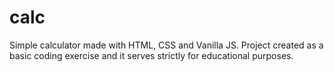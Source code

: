 # calc
Simple calculator made with HTML, CSS and Vanilla JS. Project created as a basic coding exercise and it serves strictly for educational purposes.


